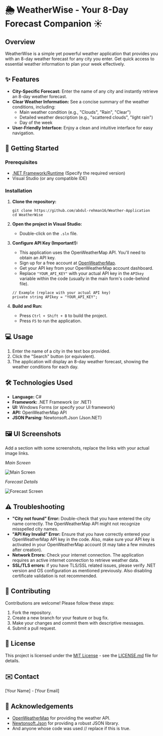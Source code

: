 ﻿# 🌦️ WeatherWise - Your 8-Day Forecast Companion ☀️


## Overview

WeatherWise is a simple yet powerful weather application that provides you with an 8-day weather forecast for any city you enter.  Get quick access to essential weather information to plan your week effectively.

## ✨ Features

*   **City-Specific Forecast:** Enter the name of any city and instantly retrieve an 8-day weather forecast.
*   **Clear Weather Information:**  See a concise summary of the weather conditions, including:
    *   Main weather condition (e.g., "Clouds", "Rain", "Clear")
    *   Detailed weather description (e.g., "scattered clouds", "light rain")
    *   Day of the week
*   **User-Friendly Interface:**  Enjoy a clean and intuitive interface for easy navigation.

## 🚀 Getting Started

### Prerequisites

*   [.NET Framework/Runtime](link_to_dotnet_download_page) (Specify the required version)
*   Visual Studio (or any compatible IDE)

### Installation

1.  **Clone the repository:**

    ```
    git clone https://github.com/abdul-rehman16/Weather-Application
    cd WeatherWise
    ```

2.  **Open the project in Visual Studio:**

    *   Double-click on the `.sln` file.

3.  **Configure API Key (Important!):**

    *   This application uses the OpenWeatherMap API. You'll need to obtain an API key.
    *   Sign up for a free account at [OpenWeatherMap](https://openweathermap.org/).
    *   Get your API key from your OpenWeatherMap account dashboard.
    *   Replace `"YOUR_API_KEY"` with your actual API key in the `APIkey` variable within the code (usually in the main form's code-behind file).

    ```
    // Example (replace with your actual API key)
    private string APIkey = "YOUR_API_KEY";
    ```

4.  **Build and Run:**

    *   Press `Ctrl + Shift + B` to build the project.
    *   Press `F5` to run the application.

## 💻 Usage

1.  Enter the name of a city in the text box provided.
2.  Click the "Search" button (or equivalent).
3.  The application will display an 8-day weather forecast, showing the weather conditions for each day.

## 🛠️ Technologies Used

*   **Language:** C#
*   **Framework:** .NET Framework (or .NET)
*   **UI:** Windows Forms (or specify your UI framework)
*   **API:** OpenWeatherMap API
*   **JSON Parsing:** Newtonsoft.Json (Json.NET)

## 🖼️ UI Screenshots
Add a section with some screenshots, replace the links with your actual image links.

*Main Screen*

![Main Screen](link_to_your_main_screen_screenshot)

*Forecast Details*

![Forecast Screen](link_to_your_forecast_screen_screenshot)

## ⚠️ Troubleshooting

*   **"City not found" Error:** Double-check that you have entered the city name correctly. The OpenWeatherMap API might not recognize misspelled city names.
*   **"API Key Invalid" Error:** Ensure that you have correctly entered your OpenWeatherMap API key in the code.  Also, make sure your API key is activated in your OpenWeatherMap account (it may take a few minutes after creation).
*   **Network Errors:** Check your internet connection. The application requires an active internet connection to retrieve weather data.
*   **SSL/TLS errors:** if you have TLS/SSL related issues, please verify .NET version and OS configuration as mentioned previously. Also disabling certificate validation is not recommended.

## 🤝 Contributing

Contributions are welcome! Please follow these steps:

1.  Fork the repository.
2.  Create a new branch for your feature or bug fix.
3.  Make your changes and commit them with descriptive messages.
4.  Submit a pull request.

## 📜 License

This project is licensed under the [MIT License](link_to_license_file) - see the [LICENSE.md](link_to_license_file) file for details.

## ✉️ Contact

[Your Name] - [Your Email]

## 👏 Acknowledgements

*   [OpenWeatherMap](https://openweathermap.org/) for providing the weather API.
*   [Newtonsoft.Json](https://www.newtonsoft.com/json) for providing a robust JSON library.
*   And anyone whose code was used // replace if this is true.
